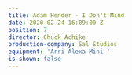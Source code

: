```yaml
---
title: Adam Hender - I Don't Mind
date: 2020-02-24 16:09:00 Z
position: 7
director: Chuck Achike
production-company: Sal Studios
equipment: 'Arri Alexa Mini '
is-shown: false
---
```


